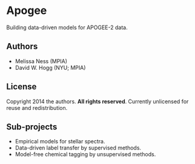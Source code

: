 # Apogee

Building data-driven models for APOGEE-2 data.

## Authors

- Melissa Ness (MPIA)
- David W. Hogg (NYU; MPIA)

## License

Copyright 2014 the authors.
**All rights reserved**.
Currently unlicensed for reuse and redistribution.

## Sub-projects

- Empirical models for stellar spectra.
- Data-driven label transfer by supervised methods.
- Model-free chemical tagging by unsupervised methods.

